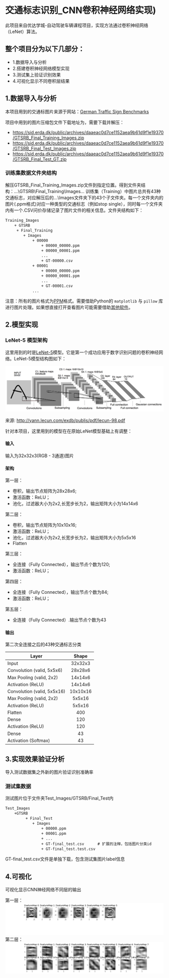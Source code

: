 # 交通标志识别_CNN卷积神经网络实现)
此项目来自优达学城-自动驾驶车辆课程项目，实现方法通过卷积神经网络（LeNet）算法。

整个项目分为以下几部分：
---
- 1.数据导入与分析
- 2.搭建卷积神经网络模型实现
- 3.测试集上验证识别效果
- 4.可视化显示不同卷积层结果

## 1.数据导入与分析

本项目用到的交通标图片来源于网站：[German Traffic Sign Benchmarks](http://benchmark.ini.rub.de/?section=gtsrb&subsection=dataset)

项目中用到的图片压缩包文件下载地址为，需要下载并解压：
- https://sid.erda.dk/public/archives/daaeac0d7ce1152aea9b61d9f1e19370/GTSRB_Final_Training_Images.zip
- https://sid.erda.dk/public/archives/daaeac0d7ce1152aea9b61d9f1e19370/GTSRB_Final_Test_Images.zip
- https://sid.erda.dk/public/archives/daaeac0d7ce1152aea9b61d9f1e19370/GTSRB_Final_Test_GT.zip


### 训练集数据文件夹结构

解压GTSRB_Final_Training_Images.zip文件到指定位置。得到文件夹结构：...\GTSRB\Final_Training\Images\...
训练集（Training）中图片总共有43种交通标志，对应解压后的...\Images文件夹下的43个子文件夹。每一个文件夹内的图片(.ppm格式)对应一种类型的交通标志（例如stop single），同时每一个文件夹内有一个.CSV问价存储记录了图片文件的相关信息。文件夹结构如下：

```
Training_Images
    + GTSRB
     + Final_Training
        + Images
            + 00000
                + 00000_00000.ppm
                + 00000_00001.ppm
                ...    
                + GT-00000.csv
            + 00001
                + 00000_00000.ppm
                + 00000_00001.ppm
                ...    
                + GT-00001.csv
            ...
```
注意：所有的图片格式为[PPM](https://blog.csdn.net/kinghzkingkkk/article/details/70226214)格式。需要借助Python的 `matplotlib` 与 `pillow` 库进行图片处理。如果想直接打开查看图片可能需要借助[其他软件](http://www.4qx.net/Extension_DaQuan.php?name=ppm)。

## 2.模型实现
### LeNet-5 模型架构

这里用到的时是[LeNet-5](http://www.tensornews.cn/lenet/)模型。它是第一个成功应用于数字识别问题的卷积神经网络。LeNet-5模型结构图如下：

![LeNet](/lenet.png)

来源: http://yann.lecun.com/exdb/publis/pdf/lecun-98.pdf

针对本项目，这里用到的模型在在原始LeNet模型基础上有调整：

#### 输入

输入为32x32x3(RGB - 3通道)图片

#### 架构
第一层：
- 卷积，输出节点矩阵为28x28x6;
- 激活函数：ReLU；
- 池化，过滤器大小为2x2,长宽步长为2，输出矩阵大小为14x14x6

第二层：
- 卷积，输出节点矩阵为10x10x16;
- 激活函数：ReLU；
- 池化，过滤器大小为2x2,长宽步长为2，输出矩阵大小为5x5x16
- Flatten

第三层：
- 全连接（Fully Connected），输出节点个数为120;
- 激活函数：ReLU；

第四层：
- 全连接（Fully Connected），输出节点个数为84;
- 激活函数：ReLU；

第五层：
- 全连接（Fully Connected）.输出节点个数为43

#### 输出

第二次全连接之后的43种交通标志分类

|Layer                       | Shape    |
|----------------------------|:--------:|
|Input                       | 32x32x3  |
|Convolution (valid, 5x5x6)  | 28x28x6  |
|Max Pooling (valid, 2x2)    | 14x14x6  |
|Activation  (ReLU)          | 14x14x6  |
|Convolution (valid, 5x5x16) | 10x10x16 |
|Max Pooling (valid, 2x2)    | 5x5x16   |
|Activation  (ReLU)          | 5x5x16   |
|Flatten                     | 400      |
|Dense                       | 120      |
|Activation  (ReLU)          | 120      |
|Dense                       | 43       |
|Activation  (Softmax)       | 43       |

## 3.实现效果验证分析
导入测试数据集之外新的图片验证识别准确率
### 测试集数据

测试图片位于文件夹Test_Images/GTSRB/Final_Test内
```
Test_Images
    +GTSRB
         + Final_Test
            + Images
                + 00000.ppm
                + 00001.ppm
                + ...
                + GT-final_test.csv      # 扩展的注释，包括图片分类id
                + GT-final_test.test.csv
```

GT-final_test.csv文件是单独下载，包含测试集图片label信息

## 4.可视化
可视化显示CNN神经网络不同层的输出

第一层：
![conv1](/conv1.jpg)
第二层：
![conv2](/conv2.jpg)
